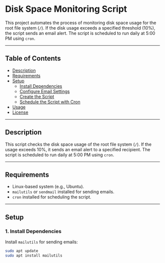 # Disk Space Monitoring Script

This project automates the process of monitoring disk space usage for the root file system (`/`). If the disk usage exceeds a specified threshold (10%), the script sends an email alert. The script is scheduled to run daily at 5:00 PM using `cron`.

---

## Table of Contents
- [Description](#description)
- [Requirements](#requirements)
- [Setup](#setup)
  - [Install Dependencies](#1-install-dependencies)
  - [Configure Email Settings](#2-configure-email-settings)
  - [Create the Script](#3-create-the-script)
  - [Schedule the Script with Cron](#4-schedule-the-script-with-cron)
- [Usage](#usage)
- [License](#license)

---

## Description
This script checks the disk space usage of the root file system (`/`). If the usage exceeds 10%, it sends an email alert to a specified recipient. The script is scheduled to run daily at 5:00 PM using `cron`.

---

## Requirements
- Linux-based system (e.g., Ubuntu).
- `mailutils` or `sendmail` installed for sending emails.
- `cron` installed for scheduling the script.

---

## Setup

### 1. Install Dependencies
Install `mailutils` for sending emails:
```bash
sudo apt update
sudo apt install mailutils